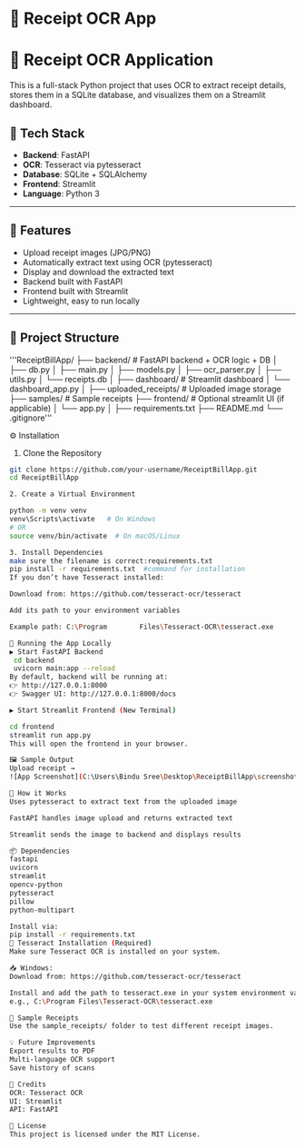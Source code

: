 # 🧾 Receipt OCR App

# 🧾 Receipt OCR Application

This is a full-stack Python project that uses OCR to extract receipt details, stores them in a SQLite database, and visualizes them on a Streamlit dashboard.

## 🔧 Tech Stack

- **Backend**: FastAPI
- **OCR**: Tesseract via pytesseract
- **Database**: SQLite + SQLAlchemy
- **Frontend**: Streamlit
- **Language**: Python 3

---

## 📌 Features

- Upload receipt images (JPG/PNG)
- Automatically extract text using OCR (pytesseract)
- Display and download the extracted text
- Backend built with FastAPI
- Frontend built with Streamlit
- Lightweight, easy to run locally

---

## 📂 Project Structure

'''ReceiptBillApp/
├── backend/            # FastAPI backend + OCR logic + DB
│   ├── db.py
│   ├── main.py
│   ├── models.py
│   ├── ocr_parser.py
│   ├── utils.py
│   └── receipts.db
│
├── dashboard/          # Streamlit dashboard
│   └── dashboard_app.py
│
├── uploaded_receipts/  # Uploaded image storage
├── samples/            # Sample receipts
├── frontend/           # Optional streamlit UI (if applicable)
│   └── app.py
│
├── requirements.txt
├── README.md
└── .gitignore'''

⚙️ Installation
1. Clone the Repository

```bash
git clone https://github.com/your-username/ReceiptBillApp.git
cd ReceiptBillApp

2. Create a Virtual Environment

python -m venv venv
venv\Scripts\activate   # On Windows
# OR
source venv/bin/activate  # On macOS/Linux

3. Install Dependencies
make sure the filename is correct:requirements.txt
pip install -r requirements.txt  #command for installation
If you don’t have Tesseract installed:

Download from: https://github.com/tesseract-ocr/tesseract

Add its path to your environment variables

Example path: C:\Program        Files\Tesseract-OCR\tesseract.exe

🚀 Running the App Locally
▶️ Start FastAPI Backend
 cd backend
 uvicorn main:app --reload
By default, backend will be running at:
👉 http://127.0.0.1:8000
👉 Swagger UI: http://127.0.0.1:8000/docs

▶️ Start Streamlit Frontend (New Terminal)

cd frontend
streamlit run app.py
This will open the frontend in your browser.

🖼️ Sample Output
Upload receipt →
![App Screenshot](C:\Users\Bindu Sree\Desktop\ReceiptBillApp\screenshot.png)

🧠 How it Works
Uses pytesseract to extract text from the uploaded image

FastAPI handles image upload and returns extracted text

Streamlit sends the image to backend and displays results

📦 Dependencies
fastapi
uvicorn
streamlit
opencv-python
pytesseract
pillow
python-multipart

Install via:
pip install -r requirements.txt
🔧 Tesseract Installation (Required)
Make sure Tesseract OCR is installed on your system.

📥 Windows:
Download from: https://github.com/tesseract-ocr/tesseract

Install and add the path to tesseract.exe in your system environment variables
e.g., C:\Program Files\Tesseract-OCR\tesseract.exe

📁 Sample Receipts
Use the sample_receipts/ folder to test different receipt images.

💡 Future Improvements
Export results to PDF
Multi-language OCR support
Save history of scans

🙌 Credits
OCR: Tesseract OCR
UI: Streamlit
API: FastAPI

📜 License
This project is licensed under the MIT License.


